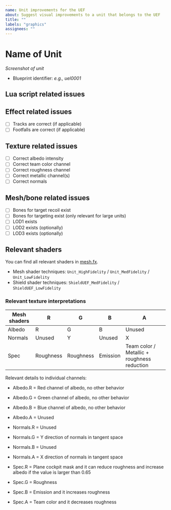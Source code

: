 ```yaml
---
name: Unit improvements for the UEF
about: Suggest visual improvements to a unit that belongs to the UEF
title: ""
labels: "graphics"
assignees: ""
---
```


# Name of Unit

_Screenshot of unit_

- Blueprint identifier: _e.g., uel0001_

## Lua script related issues

## Effect related issues

- [ ] Tracks are correct (if applicable)
- [ ] Footfalls are correct (if applicable)

## Texture related issues

- [ ] Correct albedo intensity
- [ ] Correct team color channel
- [ ] Correct roughness channel
- [ ] Correct metallic channel(s)
- [ ] Correct normals

## Mesh/bone related issues

- [ ] Bones for target recoil exist
- [ ] Bones for targeting exist (only relevant for large units)
- [ ] LOD1 exists
- [ ] LOD2 exists (optionally)
- [ ] LOD3 exists (optionally)

## Relevant shaders

You can find all relevant shaders in [mesh.fx](/effects/mesh.fx).

- Mesh shader techniques: `Unit_HighFidelity` / `Unit_MedFidelity` / `Unit_LowFidelity`
- Shield shader techniques: `ShieldUEF_MedFidelity` / `ShieldUEF_LowFidelity`

### Relevant texture interpretations

| Mesh shaders | R         | G         | B        | A                                           |
| ------------ | --------- | --------- | -------- | ------------------------------------------- |
| Albedo       | R         | G         | B        | Unused                                      |
| Normals      | Unused    | Y         | Unused   | X                                           |
| Spec         | Roughness | Roughness | Emission | Team color / Metallic + roughness reduction |

Relevant details to individual channels:

- Albedo.R = Red channel of albedo, no other behavior
- Albedo.G = Green channel of albedo, no other behavior
- Albedo.B = Blue channel of albedo, no other behavior
- Albedo.A = Unused

- Normals.R = Unused
- Normals.G = Y direction of normals in tangent space
- Normals.B = Unused
- Normals.A = X direction of normals in tangent space

- Spec.R = Plane cockpit mask and it can reduce roughness and increase albedo if the value is larger than 0.65
- Spec.G = Roughness
- Spec.B = Emission and it increases roughness
- Spec.A = Team color and it decreases roughness